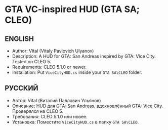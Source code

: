 # GTA VC-inspired HUD (GTA SA; CLEO)
## ENGLISH
* Author: Vital (Vitaly Pavlovich Ulyanov)
* Description: A HUD for GTA: San Andreas inspired by GTA: Vice City. Tested on CLEO 5.
* Requirements: CLEO 5.1.0 or newer.
* Installation: Put `ViceCityHUD.cs` inside your `GTA SA\CLEO` folder.

## РУССКИЙ
* Автор: Vital (Виталий Павлович Ульянов)
* Описание: HUD для GTA: San Andreas, вдохновлённый GTA: Vice City. Проверялся на CLEO 5.
* Требования: CLEO 5.1.0 или новее.
* Установка: Поместите `ViceCityHUD.cs` в папку `GTA SA\CLEO`.